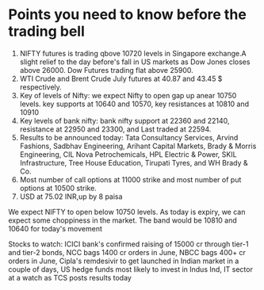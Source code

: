 # Points you need to know before the trading bell

1. NIFTY futures is trading qbove 10720 levels in Singapore exchange.A slight relief to the day before's fall in US markets as Dow Jones closes above 26000. Dow Futures trading flat above 25900.
2. WTI Crude and Brent Crude July futures at 40.87 and 43.45 $ respectively.
3. Key of levels of Nifty: we expect Nifty to open gap up anear 10750 levels. key supports at 10640 and 10570, key resistances at 10810 and 10910 
4. Key levels of bank nifty: bank nifty support at 22360 and 22140, resistance at 22950 and 23300, and Last traded at 22594.
5. Results to be announced today: Tata Consultancy Services, Arvind Fashions, Sadbhav Engineering, Arihant Capital Markets, Brady & Morris Engineering, CIL Nova Petrochemicals, HPL Electric & Power, SKIL Infrastructure, Tree House Education, Tirupati Tyres, and WH Brady & Co.
6. Most number of call options at 11000 strike and most number of put options at 10500 strike.
7. USD at 75.02 INR,up by 8 paisa

We expect NIFTY to open below 10750 levels. As today is expiry, we can expect some choppiness in the market. The band would be 10810 and 10640 for today's movement

Stocks to watch: ICICI bank's confirmed raising of 15000 cr through tier-1 and tier-2 bonds, NCC bags 1400 cr orders in June, NBCC bags 400+ cr orders in June, Cipla's remdesivir to get launched in Indian market in a couple of days, US hedge funds most likely to invest in Indus Ind, IT sector at a watch as TCS posts results today
